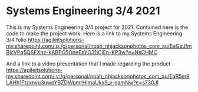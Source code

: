 # Systems Engineering 3/4 2021

This is my Systems Engineering 3/4 project for 2021. Contained here is the code to make the project work. Here is a link to my Systems Engineering 3/4 folio https://agileitsolutions-my.sharepoint.com/:p:/g/personal/noah_nhjacksonphotos_com_au/EeGaJfmBjcVPq5QSFXhz-kABPG5GneEaYG31ICjEn-KP3w?e=NsCHMC

And a link to a video presentation that I made regarding the product https://agileitsolutions-my.sharepoint.com/:v:/g/personal/noah_nhjacksonphotos_com_au/EaR5m9LAHh1Ftzxnvu3uwpYBZDWpmrHImaUkx9_v-gamNw?e=s730JI

